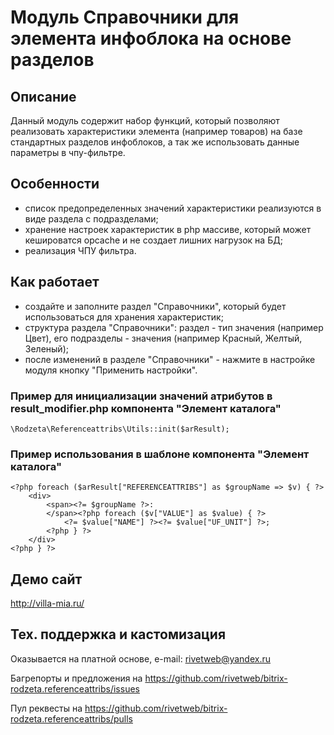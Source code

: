 ﻿
# Модуль Справочники для элемента инфоблока на основе разделов

## Описание

Данный модуль содержит набор функций, который позволяют реализовать характеристики элемента (например товаров) на базе стандартных разделов инфоблоков, а так же использовать данные параметры в чпу-фильтре.

## Особенности

- список предопределенных значений характеристики реализуются в виде раздела с подразделами;
- хранение настроек характеристик в php массиве, который может кешироватся opcache и не создает лишних нагрузок на БД;
- реализация ЧПУ фильтра.

## Как работает

- создайте и заполните раздел "Справочники", который будет использоваться для хранения характеристик;
- структура раздела "Справочники": раздел - тип значения (например Цвет), его подразделы - значения (например Красный, Желтый, Зеленый);
- после изменений в разделе "Справочники" - нажмите в настройке модуля кнопку "Применить настройки".

### Пример для инициализации значений атрибутов в result_modifier.php компонента "Элемент каталога"

    \Rodzeta\Referenceattribs\Utils::init($arResult);

### Пример использования в шаблоне компонента "Элемент каталога"

    <?php foreach ($arResult["REFERENCEATTRIBS"] as $groupName => $v) { ?>
        <div>
            <span><?= $groupName ?>:
            </span><?php foreach ($v["VALUE"] as $value) { ?>
                <?= $value["NAME"] ?><?= $value["UF_UNIT"] ?>;
            <?php } ?>
        </div>
    <?php } ?>

## Демо сайт

http://villa-mia.ru/

## Тех. поддержка и кастомизация

Оказывается на платной основе, e-mail: rivetweb@yandex.ru

Багрепорты и предложения на https://github.com/rivetweb/bitrix-rodzeta.referenceattribs/issues

Пул реквесты на https://github.com/rivetweb/bitrix-rodzeta.referenceattribs/pulls
